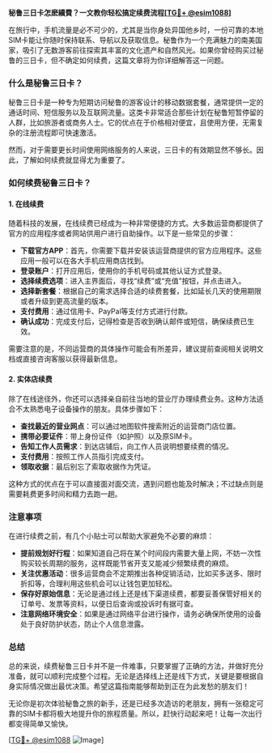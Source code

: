 **秘鲁三日卡怎麽續費？一文教你轻松搞定续费流程[[TG💪+ @esim1088](https://t.me/s/esim1088)]**

在旅行中，手机流量是必不可少的，尤其是当你身处异国他乡时，一份可靠的本地SIM卡能让你随时保持联系、导航以及获取信息。秘鲁作为一个充满魅力的南美国家，吸引了无数游客前往探索其丰富的文化遗产和自然风光。如果你曾经购买过秘鲁的三日卡，但不确定如何续费，这篇文章将为你详细解答这一问题。

### 什么是秘鲁三日卡？

秘鲁三日卡是一种专为短期访问秘鲁的游客设计的移动数据套餐，通常提供一定的通话时间、短信服务以及互联网流量。这类卡非常适合那些计划在秘鲁短暂停留的人群，比如旅游者或商务人士。它的优点在于价格相对便宜，且使用方便，无需复杂的注册流程即可快速激活。

然而，对于需要更长时间使用网络服务的人来说，三日卡的有效期显然不够长。因此，了解如何续费就显得尤为重要了。

### 如何续费秘鲁三日卡？

#### 1. 在线续费

随着科技的发展，在线续费已经成为一种非常便捷的方式。大多数运营商都提供了官方的应用程序或者网站供用户进行自助操作。以下是一些常见的步骤：

- **下载官方APP**：首先，你需要下载并安装该运营商提供的官方应用程序。这些应用一般可以在各大手机应用商店找到。
- **登录账户**：打开应用后，使用你的手机号码或其他认证方式登录。
- **选择续费选项**：进入主界面后，寻找“续费”或“充值”按钮，并点击进入。
- **选择新套餐**：根据自己的需求选择合适的续费套餐，比如延长几天的使用期限或者升级到更高流量的版本。
- **支付费用**：通过信用卡、PayPal等支付方式进行付款。
- **确认成功**：完成支付后，记得检查是否收到确认邮件或短信，确保续费已生效。

需要注意的是，不同运营商的具体操作可能会有所差异，建议提前查阅相关说明文档或直接咨询客服以获得最新信息。

#### 2. 实体店续费

除了在线途径外，你还可以选择亲自前往当地的营业厅办理续费业务。这种方法适合不太熟悉电子设备操作的朋友。具体步骤如下：

- **查找最近的营业网点**：可以通过地图软件搜索附近的运营商门店位置。
- **携带必要证件**：带上身份证件（如护照）以及原SIM卡。
- **告知工作人员需求**：到达店铺后，向工作人员说明想要续费的情况。
- **支付费用**：按照工作人员指引完成支付。
- **领取收据**：最后别忘了索取收据作为凭证。

这种方式的优点在于可以直接面对面交流，遇到问题也能及时解决；不过缺点则是需要耗费更多时间和精力去跑一趟。

### 注意事项

在进行续费之前，有几个小贴士可以帮助大家避免不必要的麻烦：

- **提前规划好行程**：如果知道自己将在某个时间段内需要大量上网，不妨一次性购买较长周期的服务，这样既能节省开支又能减少频繁续费的麻烦。
- **关注优惠活动**：很多运营商会不定期推出各种促销活动，比如买多送多、限时折扣等，合理利用这些机会可以让钱包更加轻松。
- **保存好原始信息**：无论是通过线上还是线下渠道续费，都要妥善保管好相关的订单号、发票等资料，以便日后查询或投诉时有据可查。
- **注意网络环境安全**：如果是通过网络平台进行操作，请务必确保所使用的设备处于良好防护状态，防止个人信息泄露。

### 总结

总的来说，续费秘鲁三日卡并不是一件难事，只要掌握了正确的方法，并做好充分准备，就可以顺利完成整个过程。无论是选择线上还是线下方式，关键是要根据自身实际情况做出最优决策。希望这篇指南能够帮助到正在为此发愁的朋友们！

无论你是初次体验秘鲁之旅的新手，还是已经多次造访的老朋友，拥有一张稳定可靠的SIM卡都将极大地提升你的旅程质量。所以，赶快行动起来吧！让每一次出行都变得简单又愉快。

[[TG💪+ @esim1088](https://t.me/s/esim1088) ![Image](https://i.postimg.cc/4NQfJmqS/Snipaste-2025-05-13-00-14-12.png)]